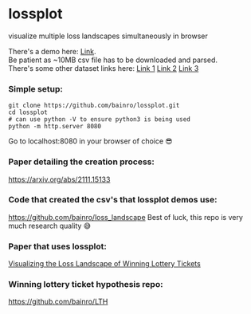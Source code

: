 # lossplot
visualize multiple loss landscapes simultaneously in browser

There's a demo here: [Link](https://rkbain.com/loss). <br/>
Be patient as ~10MB csv file has to be downloaded and parsed. <br/>
There's some other dataset links here: [Link 1](https://rkbain.com/loss/#1) [Link 2](https://rkbain.com/loss/#2) [Link 3](https://rkbain.com/loss/#3)

### Simple setup:
```
git clone https://github.com/bainro/lossplot.git
cd lossplot
# can use python -V to ensure python3 is being used
python -m http.server 8080
```
Go to localhost:8080 in your browser of choice 😎

### Paper detailing the creation process:
https://arxiv.org/abs/2111.15133

### Code that created the csv's that lossplot demos use:
https://github.com/bainro/loss_landscape
Best of luck, this repo is very much research quality 😅

### Paper that uses lossplot:
[Visualizing the Loss Landscape of Winning Lottery Tickets
](https://arxiv.org/abs/2112.08538)

### Winning lottery ticket hypothesis repo:
https://github.com/bainro/LTH 
